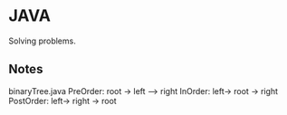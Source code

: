 # JAVA
Solving problems.
## Notes
binaryTree.java 
PreOrder: root -> left --> right
InOrder: left-> root -> right
PostOrder: left-> right -> root 


